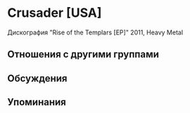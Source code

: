 # Crusader [USA]

Дискография
"Rise of the Templars [EP]" 2011, Heavy Metal

## Отношения с другими группами


## Обсуждения


## Упоминания

